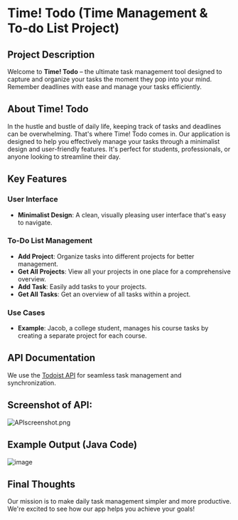 # Time! Todo (Time Management & To-do List Project)

## Project Description
Welcome to **Time! Todo** – the ultimate task management tool designed to capture and organize your tasks the moment they pop into your mind. Remember deadlines with ease and manage your tasks efficiently.

## About Time! Todo

In the hustle and bustle of daily life, keeping track of tasks and deadlines can be overwhelming. That's where Time! Todo comes in. Our application is designed to help you effectively manage your tasks through a minimalist design and user-friendly features. It's perfect for students, professionals, or anyone looking to streamline their day.

## Key Features

### User Interface 
- **Minimalist Design**: A clean, visually pleasing user interface that's easy to navigate.

### To-Do List Management
  - **Add Project**: Organize tasks into different projects for better management.
  - **Get All Projects**: View all your projects in one place for a comprehensive overview.
  - **Add Task**: Easily add tasks to your projects.
  - **Get All Tasks**: Get an overview of all tasks within a project.

### Use Cases
- **Example**: Jacob, a college student, manages his course tasks by creating a separate project for each course.


## API Documentation
We use the [Todoist API](https://developer.todoist.com/rest/v2/#overview) for seamless task management and synchronization.

## Screenshot of API:
![APIscreenshot.png](APIscreenshot.png)


## Example Output (Java Code)
![image](https://github.com/ximing21/207-Group/assets/66059161/c2f7dd8b-3f7d-4eb4-8929-dd0edf754fb6)

## Final Thoughts
Our mission is to make daily task management simpler and more productive. We're excited to see how our app helps you achieve your goals!
